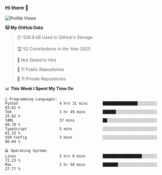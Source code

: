 ### Hi there 👋

<!--
**huayuan4396/huayuan4396** is a ✨ _special_ ✨ repository because its `README.md` (this file) appears on your GitHub profile.

Here are some ideas to get you started:

- 🔭 I’m currently working on ...
- 🌱 I’m currently learning ...
- 👯 I’m looking to collaborate on ...
- 🤔 I’m looking for help with ...
- 💬 Ask me about ...
- 📫 How to reach me: ...
- 😄 Pronouns: ...
- ⚡ Fun fact: ...
-->

<!--START_SECTION:waka-->
![Profile Views](http://img.shields.io/badge/Profile%20Views-0-blue)

**🐱 My GitHub Data** 

> 📦 506.9 kB Used in GitHub's Storage 
 > 
> 🏆 52 Contributions in the Year 2025
 > 
> 🚫 Not Opted to Hire
 > 
> 📜 11 Public Repositories 
 > 
> 🔑 11 Private Repositories 
 > 
📊 **This Week I Spent My Time On** 

```text
💬 Programming Languages: 
Python                   4 hrs 31 mins       ████████████████░░░░░░░░░   63.62 % 
TeX                      1 hr 49 mins        ██████░░░░░░░░░░░░░░░░░░░   25.62 % 
YAML                     37 mins             ██░░░░░░░░░░░░░░░░░░░░░░░   08.70 % 
TypeScript               5 mins              ░░░░░░░░░░░░░░░░░░░░░░░░░   01.22 % 
SSH Config               3 mins              ░░░░░░░░░░░░░░░░░░░░░░░░░   00.84 % 

💻 Operating System: 
Linux                    5 hrs 8 mins        ██████████████████░░░░░░░   72.23 % 
Mac                      1 hr 58 mins        ███████░░░░░░░░░░░░░░░░░░   27.77 % 
```


<!--END_SECTION:waka-->
